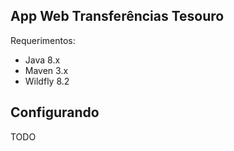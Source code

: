 App Web Transferências Tesouro
--



Requerimentos:

* Java 8.x
* Maven 3.x
* Wildfly 8.2


## Configurando
TODO
